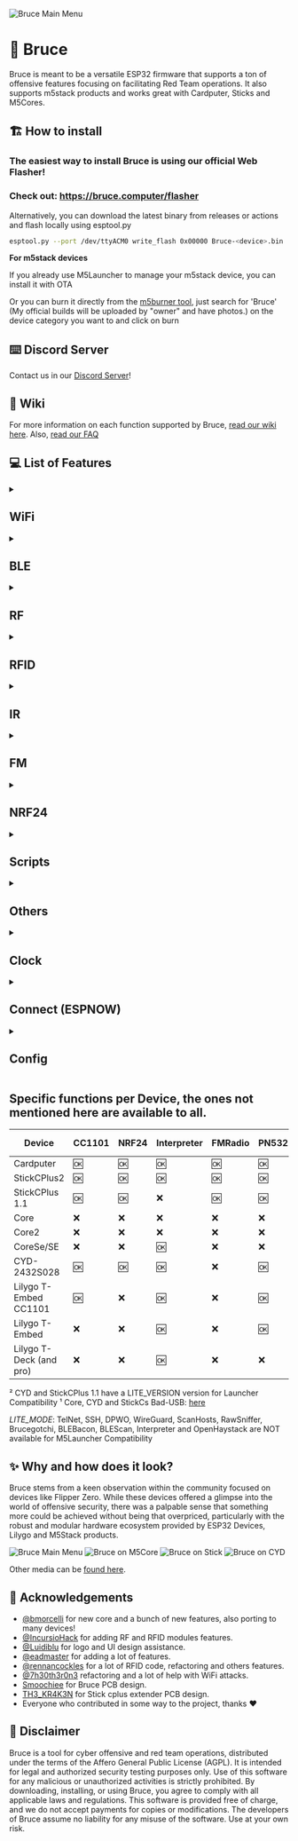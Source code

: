 ![Bruce Main Menu](./media/pictures/bruce_banner.jpg)

# :shark: Bruce

Bruce is meant to be a versatile ESP32 firmware that supports a ton of offensive features focusing on facilitating Red Team operations.
It also supports m5stack products and works great with Cardputer, Sticks and M5Cores.

## :building_construction: How to install

### The easiest way to install Bruce is using our official Web Flasher!
### Check out: https://bruce.computer/flasher

Alternatively, you can download the latest binary from releases or actions and flash locally using esptool.py
```sh
esptool.py --port /dev/ttyACM0 write_flash 0x00000 Bruce-<device>.bin
```

**For m5stack devices**

If you already use M5Launcher to manage your m5stack device, you can install it with OTA

Or you can burn it directly from the [m5burner tool](https://docs.m5stack.com/en/download), just search for 'Bruce' (My official builds will be uploaded by "owner" and have photos.) on the device category you want to and click on burn


## :keyboard: Discord Server

Contact us in our [Discord Server](https://discord.gg/WJ9XF9czVT)!

## :bookmark_tabs: Wiki

For more information on each function supported by Bruce, [read our wiki here](https://github.com/pr3y/Bruce/wiki).
Also, [read our FAQ](https://github.com/pr3y/Bruce/wiki/FAQ)

## :computer: List of Features

<details>
  <summary><h2>WiFi</h2></summary>
  
- [x] Connect to WiFi  
- [x] WiFi AP  
- [x] Disconnect WiFi  
- [x] [WiFi Atks](https://github.com/pr3y/Bruce/wiki/WiFi#wifi-atks)
  - [x] [Beacon Spam](https://github.com/pr3y/Bruce/wiki/WiFi#beacon-spam)
  - [x] [Target Atk](https://github.com/pr3y/Bruce/wiki/WiFi#target-atk)
    - [x] Information
    - [x] Target Deauth
    - [x] EvilPortal + Deauth
  - [x] Deauth Flood (More than one target)  
- [x] [Wardriving](https://github.com/pr3y/Bruce/wiki/Wardriving)  
- [x] [TelNet](https://github.com/pr3y/Bruce/wiki/WiFi#telnet)  
- [x] [SSH](https://github.com/pr3y/Bruce/wiki/WiFi#ssh)  
- [x] [RAW Sniffer](https://github.com/pr3y/Bruce/wiki/WiFi#raw-sniffer)  
- [x] [DPWO-ESP32](https://github.com/pr3y/Bruce/wiki/WiFi#dpwo-esp32)  
- [x] [Evil Portal](https://github.com/pr3y/Bruce/wiki/WiFi#evil-portal)  
- [x] [Scan Hosts](https://github.com/pr3y/Bruce/wiki/WiFi#evil-portal)  
- [x] [Wireguard Tunneling](https://github.com/pr3y/Bruce/wiki/WiFi#wireguard-tunneling)  
- [x] Brucegotchi
  - [x] Pwnagotchi friend  
  - [x] Pwngrid spam faces & names  
    - [x] [Optional] DoScreen a very long name and face  
    - [x] [Optional] Flood uniq peer identifiers  

</details>

<details>
  <summary><h2>BLE</h2></summary>
    
- [X] [BLE Scan](https://github.com/pr3y/Bruce/wiki/BLE#ble-scan)
- [X] Bad BLE - Run Ducky scripts, similar to [BadUsb](https://github.com/pr3y/Bruce/wiki/Others#badusb)
- [X] BLE Keyboard - Cardputer and T-Deck Only
- [X] iOS Spam
- [X] Windows Spam
- [X] Samsung Spam
- [X] Android Spam
- [X] Spam All
</details>


<details>
  <summary><h2>RF</h2></summary>
    
- [x] Scan/Copy
- [x] [Custom SubGhz](https://github.com/pr3y/Bruce/wiki/RF#replay-payloads-like-flipper)
- [x] Spectrum
- [x] Jammer Full (sends a full squared wave into output)
- [x] Jammer Intermittent (sends PWM signal into output)
- [x] Config
    - [X] RF TX Pin
    - [X] RF RX Pin
    - [X] RF Module
        - [x] RF433 T/R M5Stack
        - [x] [CC1101 (Sub-Ghz)](https://github.com/pr3y/Bruce/wiki/CC1101)
    - [X] RF Frequency
- [x] Replay
</details>

<details>
  <summary><h2>RFID</h2></summary>
    
- [x] Read tag
- [x] Read 125kHz
- [x] Clone tag
- [x] Write NDEF records
- [x] Amiibolink
- [x] Chameleon
- [x] Write data
- [x] Erase data
- [x] Save file
- [x] Load file
- [x] Config
    - [X] [RFID Module](https://github.com/pr3y/Bruce/wiki/RFID#supported-modules)
        - [x] PN532
- [ ] Emulate tag
</details>

<details>
  <summary><h2>IR</h2></summary>
    
- [x] TV-B-Gone
- [x] IR Receiver
- [x] [Custom IR (NEC, NECext, SIRC, SIRC15, SIRC20, Samsung32, RC5, RC5X, RC6)](https://github.com/pr3y/Bruce/wiki/IR#replay-payloads-like-flipper)
- [x] Config
    - [X] Ir TX Pin
    - [X] Ir RX Pin
</details>

<details>
  <summary><h2>FM</h2></summary>
    
- [x] [Broadcast standard](https://github.com/pr3y/Bruce/wiki/FM#play_or_pause_button-broadcast-standard)
- [x] [Broadcast reserved](https://github.com/pr3y/Bruce/wiki/FM#no_entry_sign-broadcast-rerserved)
- [x] [Broadcast stop](https://github.com/pr3y/Bruce/wiki/FM#stop_button-broadcast-stop)
- [ ] [FM Spectrum](https://github.com/pr3y/Bruce/wiki/FM#ocean-fm-spectrum)
- [ ] [Hijack Traffic Announcements](https://github.com/pr3y/Bruce/wiki/FM#car-hijack-ta)
- [ ] [Config](https://github.com/pr3y/Bruce/wiki/FM#bookmark_tabs-config)
</details>

<details>
  <summary><h2>NRF24</h2></summary>
    
- [X] [NRF24 Jammer](https://github.com/pr3y/Bruce/wiki/BLE#nrf24-jammer)
- [X] 2.4G Spectrum
- [ ] Mousejack
</details>

<details>
  <summary><h2>Scripts</h2></summary>
    
- [X] [JavaScript Interpreter](https://github.com/pr3y/Bruce/wiki/Interpreter) [Credits to justinknight93](https://github.com/justinknight93/Doolittle)
</details>

<details>
  <summary><h2>Others</h2></summary>
    
- [X] Mic Spectrum
- [X] QRCodes
    - [x] Custom
    - [x] PIX (Brazil bank transfer system)
- [x] [SD Card Mngr](https://github.com/pr3y/Bruce/wiki/Others#sd-card-mngr)
    - [x] View image (jpg)
    - [x] File Info
    - [x] [Wigle Upload](https://github.com/pr3y/Bruce/wiki/Wardriving#how-to-upload)
    - [x] Play Audio
    - [x] View File
- [x] [LittleFS Mngr](https://github.com/pr3y/Bruce/wiki/Others#littlefs-mngr)
- [x] [WebUI](https://github.com/pr3y/Bruce/wiki/Others#webui)
    - [x] Server Structure
    - [x] Html
    - [x] SDCard Mngr
    - [x] Spiffs Mngr
- [x] Megalodon
- [x] [BADUsb (New features, LittleFS and SDCard)](https://github.com/pr3y/Bruce/wiki/Others#badusb)
- [x] USB Keyboard - Cardputer and T-Deck Only
- [x] [Openhaystack](https://github.com/pr3y/Bruce/wiki/Others#openhaystack)
- [x] [LED Control](https://github.com/pr3y/Bruce/wiki/Others#led-control)
</details>

<details>
  <summary><h2>Clock</h2></summary>
    
- [X] RTC Support
- [X] NTP time adjust
- [X] Manual adjust
</details>

<details>
  <summary><h2>Connect (ESPNOW)</h2></summary>
    
- [X] Send File
- [X] Receive File
</details>

<details>
  <summary><h2>Config</h2></summary>
    
- [x] Brightness
- [x] Dim Time
- [x] Orientation
- [X] UI Color
- [x] Boot Sound on/off
- [x] Clock
- [x] Sleep
- [x] Restart
</details>

## Specific functions per Device, the ones not mentioned here are available to all.
| Device                  | CC1101    | NRF24     | Interpreter   | FMRadio   | PN532     | Mic_SPM1423   | BadUSB    | RGB Led | Speaker   | LITE_MODE |
| ---                     | ---       |  ---      | ---           | ---       | ---       | ---           | ---       | ---     | ---       | ---       |
| Cardputer               | :ok:      | :ok:      | :ok:          | :ok:      | :ok:      | :ok:          | :ok:      | :ok:    | NS4168    | :x:       |
| StickCPlus2             | :ok:      | :ok:      | :ok:          | :ok:      | :ok:      | :ok:          | :ok:¹     | :x:     | Tone      | :x:       |
| StickCPlus 1.1          | :ok:      | :ok:      | :x:           | :ok:      | :ok:      | :ok:          | :ok:¹     | :x:     | Tone      | :x:²      |
| Core                    | :x:       | :x:       | :x:           | :x:       | :x:       | :ok:          | :ok:¹     | :x:     | Tone      | :x:       |
| Core2                   | :x:       | :x:       | :x:           | :x:       | :x:       | :ok:          | :ok:¹     | :x:     | :x:       | :x:       |
| CoreSe/SE               | :x:       | :x:       | :ok:          | :x:       | :x:       | :x:           | :ok:      | :x:     | :x:       | :x:       |
| CYD-2432S028            | :ok:      | :ok:      | :ok:          | :x:       | :ok:      | :x:           | :ok:¹     | :x:     | :x:       | :x:²      |
| Lilygo T-Embed CC1101   | :ok:      | :x:       | :ok:          | :x:       | :ok:      | :ok:          | :ok:      | :ok:    | :ok:      | :x:       |
| Lilygo T-Embed          | :x:       | :x:       | :ok:          | :x:       | :ok:      | :ok:          | :ok:      | :ok:    | :ok:      | :x:       |
| Lilygo T-Deck (and pro) | :x:       | :x:       | :ok:          | :x:       | :x:       | :x:           | :ok:      | :x:     | :x:       | :x:       |

² CYD and StickCPlus 1.1 have a LITE_VERSION version for Launcher Compatibility
¹ Core, CYD and StickCs Bad-USB: [here](https://github.com/pr3y/Bruce/wiki/Others#badusb)

*LITE_MODE*: TelNet, SSH, DPWO, WireGuard, ScanHosts, RawSniffer, Brucegotchi, BLEBacon, BLEScan, Interpreter and OpenHaystack are NOT available for M5Launcher Compatibility


## :sparkles: Why and how does it look?

Bruce stems from a keen observation within the community focused on devices like Flipper Zero. While these devices offered a glimpse into the world of offensive security, there was a palpable sense that something more could be achieved without being that overpriced, particularly with the robust and modular hardware ecosystem provided by ESP32 Devices, Lilygo and M5Stack products.

![Bruce Main Menu](./media/pictures/pic1.png)
![Bruce on M5Core](./media/pictures/core.png)
![Bruce on Stick](./media/pictures/stick.png)
![Bruce on CYD](./media/pictures/cyd.png)

Other media can be [found here](./media/).

## :clap: Acknowledgements

+ [@bmorcelli](https://github.com/bmorcelli) for new core and a bunch of new features, also porting to many devices!
+ [@IncursioHack](https://github.com/IncursioHack) for adding RF and RFID modules features.
+ [@Luidiblu](https://github.com/Luidiblu) for logo and UI design assistance.
+ [@eadmaster](https://github.com/eadmaster) for adding a lot of features.
+ [@rennancockles](https://github.com/rennancockles) for a lot of RFID code, refactoring and others features.
+ [@7h30th3r0n3](https://github.com/7h30th3r0n3) refactoring and a lot of help with WiFi attacks.
+ [Smoochiee]() for Bruce PCB design.
+ [TH3_KR4K3N]() for Stick cplus extender PCB design.
+ Everyone who contributed in some way to the project, thanks :heart:

## :construction: Disclaimer

Bruce is a tool for cyber offensive and red team operations, distributed under the terms of the Affero General Public License (AGPL). It is intended for legal and authorized security testing purposes only. Use of this software for any malicious or unauthorized activities is strictly prohibited. By downloading, installing, or using Bruce, you agree to comply with all applicable laws and regulations. This software is provided free of charge, and we do not accept payments for copies or modifications. The developers of Bruce assume no liability for any misuse of the software. Use at your own risk.

